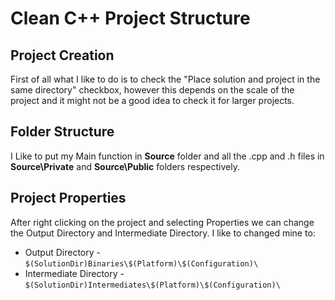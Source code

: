 # Clean C++ Project Structure

## Project Creation

First of all what I like to do is to check the "Place solution and project in the same directory" checkbox, however this depends on the scale of the project and it might not be a good idea to check it for larger projects.

## Folder Structure

I Like to put my Main function in **Source** folder and all the .cpp and .h files in **Source\Private** and **Source\Public** folders respectively.

## Project Properties

After right clicking on the project and selecting Properties we can change the Output Directory and Intermediate Directory. I like to changed mine to:
- Output Directory - ``$(SolutionDir)Binaries\$(Platform)\$(Configuration)\``
- Intermediate Directory - ``$(SolutionDir)Intermediates\$(Platform)\$(Configuration)\``

  
